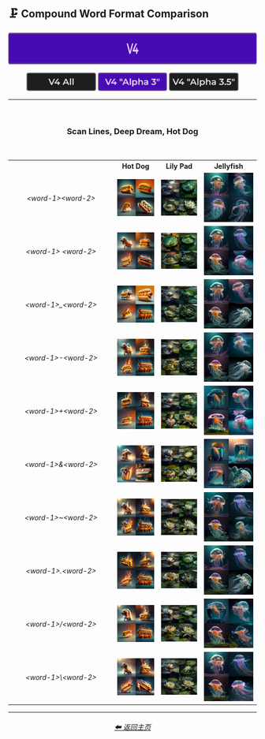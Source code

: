 <h2>🗜 Compound Word Format Comparison</h2>

<div align="center">

[<img src="/Images/Repo_Parts/Buttons/Version_Buttons/button_version_V4_active_full.webp?raw=true" alt="MidJourney V4" height="64" />]()

[<img src="/Images/Repo_Parts/Buttons/Comparison_Page_Buttons/Subgroups/button_V4_all_inactive.webp?raw=true" alt="V4 All" width="140.5" />](/Pages/MJ_V4/Comparison_Pages/Prompt_Writing/Compound_Word_Format_Comparison/Compound_Word_Format_Comparison_V4_All.md)
[<img src="/Images/Repo_Parts/Buttons/Comparison_Page_Buttons/Subgroups/V4_Alpha_Versions/button_V4_alpha_3_active.webp?raw=true" alt="V4 Alpha 3" width="140.5" />](/Pages/MJ_V4/Comparison_Pages/Prompt_Writing/Compound_Word_Format_Comparison/Older_Versions/V4_Alpha_3.md)
[<img src="/Images/Repo_Parts/Buttons/Comparison_Page_Buttons/Subgroups/V4_Alpha_Versions/button_V4_alpha_3.5_inactive.webp?raw=true" alt="V4 Alpha 3.5" width="140.5" />](/Pages/MJ_V4/Comparison_Pages/Prompt_Writing/Compound_Word_Format_Comparison/Compound_Word_Format_Comparison.md)

</div>

<hr>
<br>

<div align="center">

<h3>Scan Lines, Deep Dream, Hot Dog</h3>

<br>

<table>
    <tr align=center valign=middle>
        <th width=200></th>
        <th>Hot Dog</th>
        <th>Lily Pad</th>
        <th>Jellyfish</th>
    </tr>
    <tr align=center valign=middle>
        <td><i>&#60;word-1&#62;&#60;word-2&#62;</i></td>
        <td>
            <img src="/Images/MJ_V4/V4_Alpha_3/Comparison_Page_Images/Compound_Word_Comparison/Hot_Dog/Hotdog.webp?raw=true" width="256" />
        </td>
        <td>
            <img src="/Images/MJ_V4/V4_Alpha_3/Comparison_Page_Images/Compound_Word_Comparison/Lily_Pad/LilyPad.webp?raw=true" width="256" />
        </td>
        <td>
            <img src="/Images/MJ_V4/V4_Alpha_3/Comparison_Page_Images/Compound_Word_Comparison/Jellyfish/Jellyfish.webp?raw=true" width="256" />
        </td>
    </tr>
    <tr align=center valign=middle>
        <td><i>&#60;word-1&#62; &#60;word-2&#62;</i></td>
        <td>
            <img src="/Images/MJ_V4/V4_Alpha_3/Comparison_Page_Images/Compound_Word_Comparison/Hot_Dog/Hot--space--dog.webp?raw=true" width="256" />
        </td>
        <td>
            <img src="/Images/MJ_V4/V4_Alpha_3/Comparison_Page_Images/Compound_Word_Comparison/Lily_Pad/Lily--space--Pad.webp?raw=true" width="256" />
        </td>
        <td>
            <img src="/Images/MJ_V4/V4_Alpha_3/Comparison_Page_Images/Compound_Word_Comparison/Jellyfish/Jelly--space--fish.webp?raw=true" width="256" />
        </td>
    </tr>
    <tr align=center valign=middle>
        <td><i>&#60;word-1&#62;_&#60;word-2&#62;</i></td>
        <td>
            <img src="/Images/MJ_V4/V4_Alpha_3/Comparison_Page_Images/Compound_Word_Comparison/Hot_Dog/Hot_dog.webp?raw=true" width="256" />
        </td>
        <td>
            <img src="/Images/MJ_V4/V4_Alpha_3/Comparison_Page_Images/Compound_Word_Comparison/Lily_Pad/Lily_Pad.webp?raw=true" width="256" />
        </td>
        <td>
            <img src="/Images/MJ_V4/V4_Alpha_3/Comparison_Page_Images/Compound_Word_Comparison/Jellyfish/Jelly_fish.webp?raw=true" width="256" />
        </td>
    </tr>
    <tr align=center valign=middle>
        <td><i>&#60;word-1&#62;-&#60;word-2&#62;</i></td>
        <td>
            <img src="/Images/MJ_V4/V4_Alpha_3/Comparison_Page_Images/Compound_Word_Comparison/Hot_Dog/Hot-dog.webp?raw=true" width="256" />
        </td>
        <td>
            <img src="/Images/MJ_V4/V4_Alpha_3/Comparison_Page_Images/Compound_Word_Comparison/Lily_Pad/Lily-Pad.webp?raw=true" width="256" />
        </td>
        <td>
            <img src="/Images/MJ_V4/V4_Alpha_3/Comparison_Page_Images/Compound_Word_Comparison/Jellyfish/Jelly-fish.webp?raw=true" width="256" />
        </td>
    </tr>
    <tr align=center valign=middle>
        <td><i>&#60;word-1&#62;+&#60;word-2&#62;</i></td>
        <td>
            <img src="/Images/MJ_V4/V4_Alpha_3/Comparison_Page_Images/Compound_Word_Comparison/Hot_Dog/Hot+dog.webp?raw=true" width="256" />
        </td>
        <td>
            <img src="/Images/MJ_V4/V4_Alpha_3/Comparison_Page_Images/Compound_Word_Comparison/Lily_Pad/Lily+Pad.webp?raw=true" width="256" />
        </td>
        <td>
            <img src="/Images/MJ_V4/V4_Alpha_3/Comparison_Page_Images/Compound_Word_Comparison/Jellyfish/Jelly+fish.webp?raw=true" width="256" />
        </td>
    </tr>
    <tr align=center valign=middle>
        <td><i>&#60;word-1&#62;&&#60;word-2&#62;</i></td>
        <td>
            <img src="/Images/MJ_V4/V4_Alpha_3/Comparison_Page_Images/Compound_Word_Comparison/Hot_Dog/Hot&dog.webp?raw=true" width="256" />
        </td>
        <td>
            <img src="/Images/MJ_V4/V4_Alpha_3/Comparison_Page_Images/Compound_Word_Comparison/Lily_Pad/Lily&Pad.webp?raw=true" width="256" />
        </td>
        <td>
            <img src="/Images/MJ_V4/V4_Alpha_3/Comparison_Page_Images/Compound_Word_Comparison/Jellyfish/Jelly&fish.webp?raw=true" width="256" />
        </td>
    </tr>
    <tr align=center valign=middle>
        <td><i>&#60;word-1&#62;~&#60;word-2&#62;</i></td>
        <td>
            <img src="/Images/MJ_V4/V4_Alpha_3/Comparison_Page_Images/Compound_Word_Comparison/Hot_Dog/Hot~dog.webp?raw=true" width="256" />
        </td>
        <td>
            <img src="/Images/MJ_V4/V4_Alpha_3/Comparison_Page_Images/Compound_Word_Comparison/Lily_Pad/Lily~Pad.webp?raw=true" width="256" />
        </td>
        <td>
            <img src="/Images/MJ_V4/V4_Alpha_3/Comparison_Page_Images/Compound_Word_Comparison/Jellyfish/Jelly~fish.webp?raw=true" width="256" />
        </td>
    </tr>
    <tr align=center valign=middle>
        <td><i>&#60;word-1&#62;.&#60;word-2&#62;</i></td>
        <td>
            <img src="/Images/MJ_V4/V4_Alpha_3/Comparison_Page_Images/Compound_Word_Comparison/Hot_Dog/Hot.dog.webp?raw=true" width="256" />
        </td>
        <td>
            <img src="/Images/MJ_V4/V4_Alpha_3/Comparison_Page_Images/Compound_Word_Comparison/Lily_Pad/Lily.Pad.webp?raw=true" width="256" />
        </td>
        <td>
            <img src="/Images/MJ_V4/V4_Alpha_3/Comparison_Page_Images/Compound_Word_Comparison/Jellyfish/Jelly.fish.webp?raw=true" width="256" />
        </td>
    </tr>
    <tr align=center valign=middle>
        <td><i>&#60;word-1&#62;/&#60;word-2&#62;</i></td>
        <td>
            <img src="/Images/MJ_V4/V4_Alpha_3/Comparison_Page_Images/Compound_Word_Comparison/Hot_Dog/Hot--slash--dog.webp?raw=true" width="256" />
        </td>
        <td>
            <img src="/Images/MJ_V4/V4_Alpha_3/Comparison_Page_Images/Compound_Word_Comparison/Lily_Pad/Lily--slash--Pad.webp?raw=true" width="256" />
        </td>
        <td>
            <img src="/Images/MJ_V4/V4_Alpha_3/Comparison_Page_Images/Compound_Word_Comparison/Jellyfish/Jelly--slash--fish.webp?raw=true" width="256" />
        </td>
    </tr>
    <tr align=center valign=middle>
        <td><i>&#60;word-1&#62;\&#60;word-2&#62;</i></td>
        <td>
            <img src="/Images/MJ_V4/V4_Alpha_3/Comparison_Page_Images/Compound_Word_Comparison/Hot_Dog/Hot--backslash--dog.webp?raw=true" width="256" />
        </td>
        <td>
            <img src="/Images/MJ_V4/V4_Alpha_3/Comparison_Page_Images/Compound_Word_Comparison/Lily_Pad/Lily--backslash--Pad.webp?raw=true" width="256" />
        </td>
        <td>
            <img src="/Images/MJ_V4/V4_Alpha_3/Comparison_Page_Images/Compound_Word_Comparison/Jellyfish/Jelly--backslash--fish.webp?raw=true" width="256" />
        </td>
    </tr>
</table>

</div>

<hr>
<div align="center">
    <h6><a href="/README.md">⬅ 返回主页</a></h6>
</div>